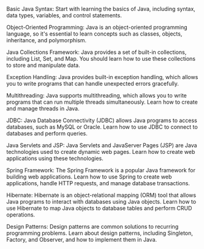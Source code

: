 Basic Java Syntax: Start with learning the basics of Java, including syntax, data types, variables, and control statements.

Object-Oriented Programming: Java is an object-oriented programming language, so it's essential to learn concepts such as classes, objects, inheritance, and polymorphism.

Java Collections Framework: Java provides a set of built-in collections, including List, Set, and Map. You should learn how to use these collections to store and manipulate data.

Exception Handling: Java provides built-in exception handling, which allows you to write programs that can handle unexpected errors gracefully.

Multithreading: Java supports multithreading, which allows you to write programs that can run multiple threads simultaneously. Learn how to create and manage threads in Java.

JDBC: Java Database Connectivity (JDBC) allows Java programs to access databases, such as MySQL or Oracle. Learn how to use JDBC to connect to databases and perform queries.

Java Servlets and JSP: Java Servlets and JavaServer Pages (JSP) are Java technologies used to create dynamic web pages. Learn how to create web applications using these technologies.

Spring Framework: The Spring Framework is a popular Java framework for building web applications. Learn how to use Spring to create web applications, handle HTTP requests, and manage database transactions.

Hibernate: Hibernate is an object-relational mapping (ORM) tool that allows Java programs to interact with databases using Java objects. Learn how to use Hibernate to map Java objects to database tables and perform CRUD operations.

Design Patterns: Design patterns are common solutions to recurring programming problems. Learn about design patterns, including Singleton, Factory, and Observer, and how to implement them in Java.
